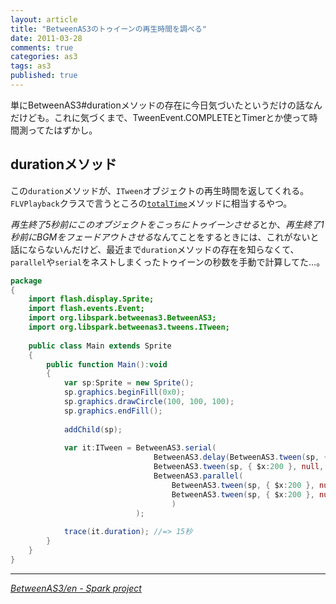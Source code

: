 ```yaml
---
layout: article
title: "BetweenAS3のトゥイーンの再生時間を調べる"
date: 2011-03-28
comments: true
categories: as3
tags: as3
published: true
---
```


単にBetweenAS3#durationメソッドの存在に今日気づいたというだけの話なんだけども。これに気づくまで、TweenEvent.COMPLETEとTimerとか使って時間測ってたはずかし。

<!-- READMORE -->

## durationメソッド

この`duration`メソッドが、`ITween`オブジェクトの再生時間を返してくれる。`FLVPlayback`クラスで言うところの[`totalTime`](http://livedocs.adobe.com/flash/9.0_jp/ActionScriptLangRefV3/fl/video/FLVPlayback.html)メソッドに相当するやつ。

*再生終了5秒前にこのオブジェクトをこっちにトゥイーンさせる*とか、*再生終了1秒前にBGMをフェードアウトさせる*なんてことをするときには、これがないと話にならないんだけど、最近まで`duration`メソッドの存在を知らなくて、`parallel`や`serial`をネストしまくったトゥイーンの秒数を手動で計算してた…。

~~~ actionscript
package 
{
    import flash.display.Sprite;
    import flash.events.Event;
    import org.libspark.betweenas3.BetweenAS3;
    import org.libspark.betweenas3.tweens.ITween;
    
    public class Main extends Sprite 
    {
        public function Main():void 
        {
            var sp:Sprite = new Sprite();
            sp.graphics.beginFill(0x0);
            sp.graphics.drawCircle(100, 100, 100);
            sp.graphics.endFill();
            
            addChild(sp);
            
            var it:ITween = BetweenAS3.serial(
                                BetweenAS3.delay(BetweenAS3.tween(sp, { $x:200 }, null, 3), 3, 3),
                                BetweenAS3.tween(sp, { $x:200 }, null, 3),
                                BetweenAS3.parallel(
                                    BetweenAS3.tween(sp, { $x:200 }, null, 3),
                                    BetweenAS3.tween(sp, { $x:200 }, null, 3)
                                    )
                            );
                            
            trace(it.duration); //=> 15秒
        }
    }
}
~~~

* * *

<cite>[BetweenAS3/en - Spark project](http://www.libspark.org/wiki/BetweenAS3/en)</cite>
